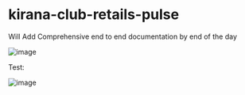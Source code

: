 # kirana-club-retails-pulse

Will Add Comprehensive end to end documentation by end of the day

![image](https://github.com/user-attachments/assets/592ef820-c64d-4064-80bc-958d416cbc2a)

Test:


![image](https://github.com/user-attachments/assets/7a553de5-d3f8-486f-afe7-facf391bd1dc)
